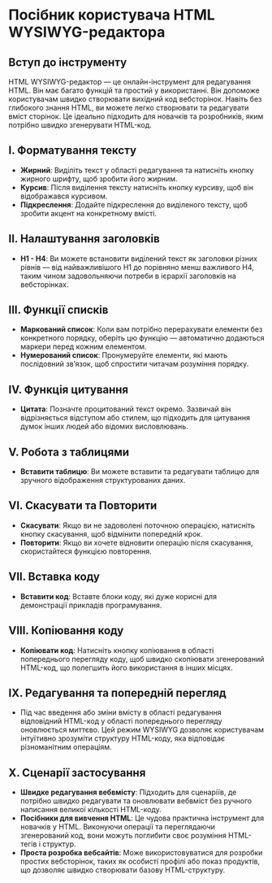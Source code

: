 # Посібник користувача HTML WYSIWYG-редактора

## Вступ до інструменту
HTML WYSIWYG-редактор — це онлайн-інструмент для редагування HTML. Він має багато функцій та простий у використанні. Він допоможе користувачам швидко створювати вихідний код вебсторінок. Навіть без глибокого знання HTML, ви можете легко створювати та редагувати вміст сторінок. Це ідеально підходить для новачків та розробників, яким потрібно швидко згенерувати HTML-код.

## I. Форматування тексту
- **Жирний**: Виділіть текст у області редагування та натисніть кнопку жирного шрифту, щоб зробити його жирним.
- **Курсив**: Після виділення тексту натисніть кнопку курсиву, щоб він відображався курсивом.
- **Підкреслення**: Додайте підкреслення до виділеного тексту, щоб зробити акцент на конкретному вмісті.

## II. Налаштування заголовків
- **H1 - H4**: Ви можете встановити виділений текст як заголовки різних рівнів — від найважливішого H1 до порівняно менш важливого H4, таким чином задовольняючи потреби в ієрархії заголовків на вебсторінках.

## III. Функції списків
- **Маркований список**: Коли вам потрібно перерахувати елементи без конкретного порядку, оберіть цю функцію — автоматично додаються маркери перед кожним елементом.
- **Нумерований список**: Пронумеруйте елементи, які мають послідовний зв’язок, щоб спростити читачам розуміння порядку.

## IV. Функція цитування
- **Цитата**: Позначте процитований текст окремо. Зазвичай він відрізняється відступом або стилем, що підходить для цитування думок інших людей або відомих висловлювань.

## V. Робота з таблицями
- **Вставити таблицю**: Ви можете вставити та редагувати таблицю для зручного відображення структурованих даних.

## VI. Скасувати та Повторити
- **Скасувати**: Якщо ви не задоволені поточною операцією, натисніть кнопку скасування, щоб відмінити попередній крок.
- **Повторити**: Якщо ви хочете відновити операцію після скасування, скористайтеся функцією повторення.

## VII. Вставка коду
- **Вставити код**: Вставте блоки коду, які дуже корисні для демонстрації прикладів програмування.

## VIII. Копіювання коду
- **Копіювати код**: Натисніть кнопку копіювання в області попереднього перегляду коду, щоб швидко скопіювати згенерований HTML-код, що полегшить його використання в інших місцях.

## IX. Редагування та попередній перегляд
- Під час введення або зміни вмісту в області редагування відповідний HTML-код у області попереднього перегляду оновлюється миттєво. Цей режим WYSIWYG дозволяє користувачам інтуїтивно зрозуміти структуру HTML-коду, яка відповідає різноманітним операціям.

## X. Сценарії застосування
- **Швидке редагування вебвмісту**: Підходить для сценаріїв, де потрібно швидко редагувати та оновлювати вебвміст без ручного написання великої кількості HTML-коду.
- **Посібники для вивчення HTML**: Це чудова практична інструмент для новачків у HTML. Виконуючи операції та переглядаючи згенерований код, вони можуть поглибити своє розуміння HTML-тегів і структур.
- **Проста розробка вебсайтів**: Може використовуватися для розробки простих вебсторінок, таких як особисті профілі або показ продуктів, що дозволяє швидко створювати базову HTML-структуру.